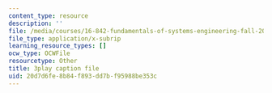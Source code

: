 ```yaml
---
content_type: resource
description: ''
file: /media/courses/16-842-fundamentals-of-systems-engineering-fall-2015/20d7d6fe8b84f893dd7bf95988be353c_3_vcJ6l7b8Y.srt
file_type: application/x-subrip
learning_resource_types: []
ocw_type: OCWFile
resourcetype: Other
title: 3play caption file
uid: 20d7d6fe-8b84-f893-dd7b-f95988be353c
---
```

